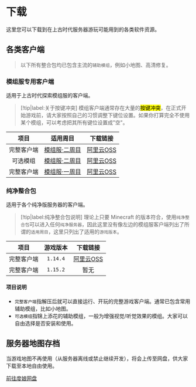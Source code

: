 # 下载

这里您可以下载到在上古时代服务器游玩可能用到的各类软件资源。

<!-- panels:start -->

<!-- div:title-panel -->

## 各类客户端

> 以下所有整合包均已包含主流的`辅助模组`，例如小地图、高清修复。

<!-- div:left-panel -->

### 模组服专用客户端

适用于上古时代探索模组服的客户端。

> [!tip|label:关于按键冲突]
> 模组客户端通常存在大量的<mark>按键冲突</mark>，在正式开始游戏前，请大家按照自己的习惯调整下键位设置。如果你打算完全不使用某个模组，可以考虑把其所有键位设置成"空"。

|    项目    |                 适用周目                  |          下载链接           |
| :--------: | :---------------------------------------: | :-------------------------: |
| 完整客户端 | [模组服·二周目](/mc-servers/modded-v2.md) |  [阿里云OSS][二周目客户端]  |
|  可选模组  | [模组服·二周目](/mc-servers/modded-v2.md) | [阿里云OSS][二周目可选模组] |
| 完整客户端 | [模组服·一周目](/mc-servers/modded-v1.md) |  [阿里云OSS][一周目客户端]  |

[一周目客户端]: https://mimaru.oss-cn-zhangjiakou.aliyuncs.com/1.12.2_mod_v1.2.zip
[二周目客户端]: https://mimaru.oss-cn-zhangjiakou.aliyuncs.com/1.12.2_mod_v2.3.zip
[二周目可选模组]: https://mimaru.oss-cn-zhangjiakou.aliyuncs.com/1.12.2_mod_v2_optional_mods.zip

<!-- div:right-panel -->

### 纯净整合包

适用于各个纯净版服务器的客户端。

> [!tip|label:纯净整合包说明]
> 理论上只要 Minecraft 的版本符合，使用`纯净整合包`可以进入任何`纯净服务器`，因此这里没有像左边的模组服客户端列出了所谓的`适用周目`，这里只列出了适用的`游戏版本`。

|    项目    | 游戏版本 |         下载链接          |
| :--------: | :------: | :-----------------------: |
| 完整客户端 | `1.14.4` | [阿里云OSS][1.14.4客户端] |
| 完整客户端 | `1.15.2` | 暂无 |

[1.14.4客户端]: https://mimaru.oss-cn-zhangjiakou.aliyuncs.com/1.14.4_vanilla.zip
[1.15.2客户端]: https://mimaru.oss-cn-zhangjiakou.aliyuncs.com/1.15.2_vanilla.zip

<!-- panels:end -->

#### 项目说明

- `完整客户端`指解压后就可以直接运行、开玩的完整游戏客户端。通常已包含常用辅助模组，比如小地图。
- `可选模组`指锦上添花的辅助模组，一般为增强视觉/听觉效果的模组。大家可以自由选择是否安装和使用。

## 服务器地图存档

当游戏地图不再使用（从服务器离线或禁止继续开发），将会上传至网盘，供大家下载至本地自由使用。

<a href="http://pan.baidu.com/s/1mg2vwqk" target="_blank" class="button">前往度娘网盘</a>
